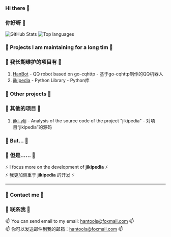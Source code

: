 ### Hi there 👋
### 你好呀 👋
![GitHub Stats](https://github-readme-stats.vercel.app/api?username=daizihan233&theme=github_dark&show_icons=true)
![Top languages](https://github-readme-stats.vercel.app/api/top-langs/?username=daizihan233&theme=github_dark&layout=compact)
<!--
**daizihan233/daizihan233** is a ✨ _special_ ✨ repository because its `README.md` (this file) appears on your GitHub profile.

Here are some ideas to get you started:

- 🔭 I’m currently working on ...
- 🌱 I’m currently learning ...
- 👯 I’m looking to collaborate on ...
- 🤔 I’m looking for help with ...
- 💬 Ask me about ...
- 📫 How to reach me: ...
- 😄 Pronouns: ...
- ⚡ Fun fact: ...
-->
### 🔭 Projects I am maintaining for a long tim 🔭
### 🔭 我长期维护的项目有 🔭
1. [HanBot](https://github.com/daizihan233/HanBot) - QQ robot based on go-cqhttp - 基于go-cqhttp制作的QQ机器人
2. [jikipedia](https://github.com/daizihan233/jikipedia) - Python Library - Python库
### 🌱 Other projects 🌱
### 🌱 其他的项目 🌱
1. [jiki-yljj](https://github.com/jiki-yljj) - Analysis of the source code of the project "jikipedia" - 对项目“jikipedia”的源码
### 🤔 But... 🤔
### 🤔 但是...... 🤔
⚡ I focus more on the development of **jikipedia** ⚡<br>
⚡ 我更加侧重于 **jikipedia** 的开发 ⚡
****
### 💬 Contact me 💬
### 💬 联系我 💬
📫 You can send email to my email: hantools@foxmail.com 📫<br>
📫 你可以发送邮件到我的邮箱：hantools@foxmail.com 📫
